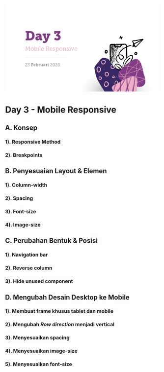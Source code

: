 ![](./_assets/day3.jpg)

# Day 3 - Mobile Responsive

## A. Konsep
### 1). Responsive Method
### 2). Breakpoints
## B. Penyesuaian Layout & Elemen
### 1). Column-width
### 2). Spacing
### 3). Font-size
### 4). Image-size
## C. Perubahan Bentuk & Posisi
### 1). Navigation bar
### 2). Reverse column
### 3). Hide unused component
## D. Mengubah Desain Desktop ke Mobile
### 1). Membuat frame khusus  tablet dan mobile
### 2). Mengubah *Row direction* menjadi vertical
### 3). Menyesuaikan spacing
### 4). Menyesuaikan image-size
### 5). Menyesuaikan font-size